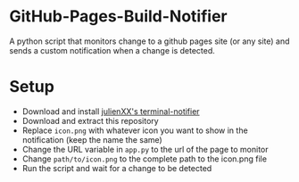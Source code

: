 # GitHub-Pages-Build-Notifier
A python script that monitors change to a github pages site (or any site) and sends a custom notification when a change is detected.

# Setup
* Download and install [julienXX's terminal-notifier](https://github.com/julienXX/terminal-notifier)
* Download and extract this repository
* Replace `icon.png` with whatever icon you want to show in the notification (keep the name the same)
* Change the URL variable in `app.py` to the url of the page to monitor
* Change `path/to/icon.png` to the complete path to the icon.png file
* Run the script and wait for a change to be detected
